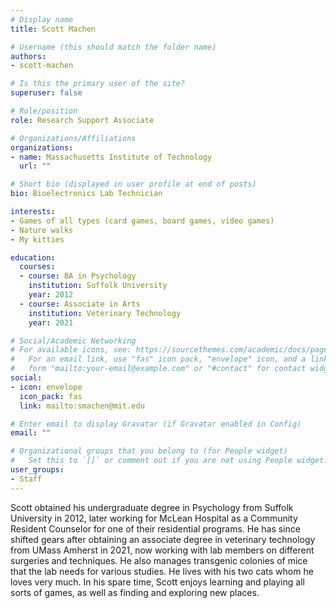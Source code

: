 ```yaml
---
# Display name
title: Scott Machen

# Username (this should match the folder name)
authors:
- scott-machen

# Is this the primary user of the site?
superuser: false

# Role/position
role: Research Support Associate

# Organizations/Affiliations
organizations:
- name: Massachusetts Institute of Technology
  url: ""

# Short bio (displayed in user profile at end of posts)
bio: Bioelectronics Lab Technician

interests:
- Games of all types (card games, board games, video games)
- Nature walks
- My kitties

education:
  courses:
  - course: BA in Psychology
    institution: Suffolk University
    year: 2012
  - course: Associate in Arts
    institution: Veterinary Technology
    year: 2021

# Social/Academic Networking
# For available icons, see: https://sourcethemes.com/academic/docs/page-builder/#icons
#   For an email link, use "fas" icon pack, "envelope" icon, and a link in the
#   form "mailto:your-email@example.com" or "#contact" for contact widget.
social:
- icon: envelope
  icon_pack: fas
  link: mailto:smachen@mit.edu

# Enter email to display Gravatar (if Gravatar enabled in Config)
email: ""

# Organizational groups that you belong to (for People widget)
#   Set this to `[]` or comment out if you are not using People widget.
user_groups:
- Staff
---
```

Scott obtained his undergraduate degree in Psychology from Suffolk University in 2012, later working for McLean Hospital as a Community Resident Counselor for one of their residential programs. He has since shifted gears after obtaining an associate degree in veterinary technology from UMass Amherst in 2021, now working with lab members on different surgeries and techniques. He also manages transgenic colonies of mice that the lab needs for various studies. He lives with his two cats whom he loves very much. In his spare time, Scott enjoys learning and playing all sorts of games, as well as finding and exploring new places.
